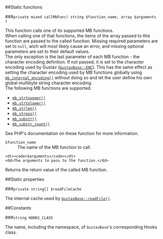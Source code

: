 ##Static functions

###`private mixed callMbFunc( string $function_name, array $arguments )`

This function calls one of its supported MB functions.  
When calling one of that functions, the items of the array passed to this function are passed to the called function. Missing required parameters are set to `null`, wich will most likely cause an error, and missing optional parameters are set to their default values.  
The only exception is the last parameter of each MB function - the character encoding definition. If not passed, it is set to the character encoding used by Gustav ([`GustavBase::ENC`](Private-API%3a-GustavBase#string-enc)). This has the same effect as setting the character encoding used by MB functions globally using [`mb_internal_encoding()`](http://php.net/manual/en/function.mb-internal-encoding.php) without doing so and let the user define his own global multibyte string character encoding.  
The following MB functions are supported.

+   [`mb_strtoupper()`](http://php.net/manual/en/function.mb-strtoupper.php)
+   [`mb_strtolower()`](http://php.net/manual/en/function.mb-strtolower.php)
+   [`mb_strlen()`](http://php.net/manual/en/function.mb-strlen.php)
+   [`mb_strpos()`](http://php.net/manual/en/function.mb-strpos.php)
+   [`mb_substr()`](http://php.net/manual/en/function.mb-substr.php)
+   [`mb_substr_count()`](http://php.net/manual/en/function.mb-substr-count.php)

See PHP's documentation on these function for more information.

<dl>
    <dt><code>$function_name</code></dt>
    <dd>The name of the MB function to call.</dd>
    
    <dt><code>$arguments</code></dt>
    <dd>The arguments to pass to the function.</dd>
</dl>
     
Returns the return value of the called MB function.



##Static properties

###`private string[] $readFileCache`

The internal cache used by [`GustavBase::readFile()`](Private-API%3a-GustavBase#stringfalse-readfile-stringstring-path--bool-is_url--false--arraymixednull-execution_arguments--null--bool-use_cache--true--).



##Constants

###`string HOOKS_CLASS`

The name, including the namespace, of `GustavBase`'s corresponding Hooks class.